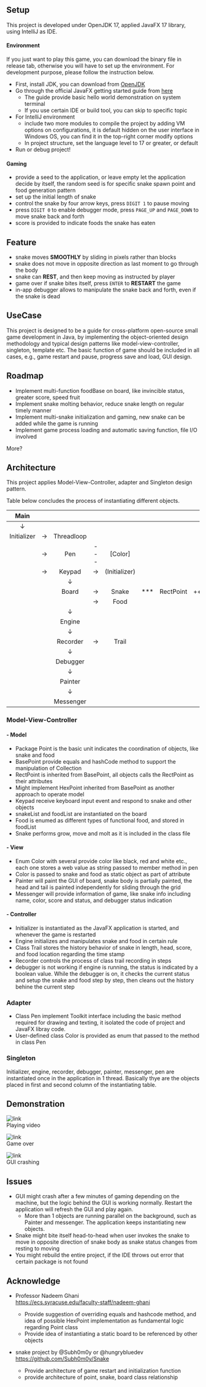 
## Setup
This project is developed under OpenJDK 17,
applied JavaFX 17 library,
using IntelliJ as IDE.
#### Environment

If you just want to play this game, you can download the binary file
in release tab, otherwise you will have to set up the environment. 
For development purpose, please follow the instruction below.

- First, install JDK, you can download from [OpenJDK](http://jdk.java.net/java-se-ri/17)
- Go through the official JavaFX getting started guide from [here](https://openjfx.io/openjfx-docs/#introduction)
  - The guide provide basic hello world demonstration on system terminal
  - If you use certain IDE or build tool, you can skip to specific topic
- For IntelliJ environment
  - include two more modules to compile 
  the project by adding VM options on configurations,
  it is default hidden on the user interface in Windows OS, you can find it
  in the top-right corner modify options
  - In project structure, set the language level to 17 or greater, or default
- Run or debug project!

#### Gaming
- provide a seed to the application, or leave empty let the application 
decide by itself, the random seed is for specific snake spawn point and 
food generation pattern
- set up the initial length of snake
- control the snake by four arrow keys, press `DIGIT 1` to pause moving
- press `DIGIT 0` to enable debugger mode, press `PAGE_UP` and `PAGE_DOWN`
to move snake back and forth
- score is provided to indicate foods the snake has eaten

## Feature
- snake moves **SMOOTHLY** by sliding in pixels rather than blocks
- snake does not move in opposite direction as last moment
to go through the body
- snake can **REST**, and then keep moving as 
instructed by player
- game over if snake bites itself, press `ENTER` to **RESTART** the game
- in-app debugger allows to manipulate the snake back and forth,
even if the snake is dead

## UseCase
This project is designed to be a guide for cross-platform
open-source small game development in Java,
by implementing the object-oriented design methodology and typical
design patterns like model-view-controller, singleton, template etc. 
The basic function of game should be included in all cases,
e.g., game restart and pause, progress save and load, GUI design.

## Roadmap
- Implement multi-function foodBase on board, like invincible status, 
greater score, speed fruit
- Implement snake molting behavior, reduce snake length on regular timely
manner
- Implement multi-snake initialization and gaming, new snake can be added
while the game is running
- Implement game process loading and automatic saving function, 
file I/O involved

More?

## Architecture
This project applies Model-View-Controller, adapter and Singleton design pattern. 

Table below concludes the process of instantiating different objects.

|    Main     |||||||||
|:-----------:|:----------------:|:-----:|:---:|:---:|:---:|:---:|:---:|:---:|
|   &#8595;   |||||||
| Initializer |    &#8594;     |Threadloop|
|| &#8594;|Pen|---|[Color]|||||
|             |    &#8594;     |  Keypad| &#8594; | (Initializer)||  
|             | |   &#8595;   | |||
|             ||Board |&#8594;| Snake|***|RectPoint|+++|BasePoint
||||   &#8594;   | Food|||
|||   &#8595;   ||||
|||   Engine   || || ||
|||   &#8595;   ||||
|||  Recorder   |&#8594;|Trail||
|||   &#8595;   ||||
|||  Debugger   ||||
|||   &#8595;   ||||
|||   Painter   ||||
|||   &#8595;   ||||
|||  Messenger  ||||


### Model-View-Controller
#### - Model
- Package Point is the basic unit indicates the coordination of objects, like
snake and food
- BasePoint provide equals and hashCode method to support the manipulation of 
Collection
- RectPoint is inherited from BasePoint, all objects calls the RectPoint as
their attributes
- Might implement HexPoint inherited from BasePoint as another approach to 
operate model
- Keypad receive keyboard input event and respond to snake and other objects
- snakeList and foodList are instantiated on the board
- Food is enumed as different types of functional food, and stored in foodList
- Snake performs grow, move and molt as it is included in the class file 
#### - View
- Enum Color with several provide color like black, red and white etc., each
one stores a web value as string passed to member method in pen
- Color is passed to snake and food as static object as part of attribute
- Painter will paint the GUI of board, snake body is partially painted, the
head and tail is painted independently for sliding through the grid
- Messenger will provide information of game, like snake info including name,
color, score and status, and debugger status indication


####    - Controller
- Initializer is instantiated as the JavaFX application is started,
and whenever the game is restarted
- Engine initializes and manipulates snake and food in certain rule
- Class Trail stores the history behavior of snake in 
length, head, score, and food location regarding the time stamp
- Recorder controls the process of class trail recording in steps
- debugger is not working if engine is running, the status is indicated by
a boolean value. While the debugger is on, it checks the current status and 
setup the snake and food step by step, then cleans out the history behine the
current step

### Adapter
- Class Pen implement Toolkit interface including the basic method required
for drawing and texting, it isolated the code of project and JavaFX libray code.
- User-defined class Color is provided as enum that passed to the method in 
class Pen

### Singleton
Initializer, engine, recorder, debugger, painter, messenger, pen are instantiated
once in the application in 1 thread. Basically thye are the
objects placed in first and second column of the instantiating table.
## Demonstration
![link](Images/Play.png "Title text") \
Playing video

![link](Images/Game_over.png "Title text") \
Game over

![link](Images/GUI_crashed.png "Title text") \
GUI crashing
## Issues
- GUI might crash after a few minutes of gaming depending on the 
machine, but the logic behind the GUI is working normally.
Restart the application will refresh the GUI and play again.
  - More than 1 objects are running parallel on the background, such as
  Painter and messenger. The application keeps instantiating new
  objects.
- Snake might bite itself head-to-head when user invokes the snake
to move in opposite direction of snake body as snake status changes
from resting to moving
- You might rebuild the entire project, if the IDE throws out
error that certain package is not found

## Acknowledge
- Professor Nadeem Ghani \
  https://ecs.syracuse.edu/faculty-staff/nadeem-ghani
  - Provide suggestion of overriding equals and hashcode method,
  and idea of possible HexPoint implementation as fundamental logic regarding
   Point class
  - Provide idea of instantiating a static board to be referenced
  by other objects

- snake project by @Subh0m0y or @hungrybluedev \
https://github.com/Subh0m0y/Snake
  - Provide architecture of game restart and initialization function
  - provide architecture of point, snake, board class relationship

